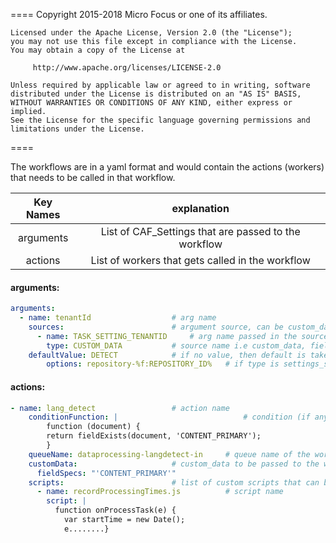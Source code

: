 ====
    Copyright 2015-2018 Micro Focus or one of its affiliates.

    Licensed under the Apache License, Version 2.0 (the "License");
    you may not use this file except in compliance with the License.
    You may obtain a copy of the License at

         http://www.apache.org/licenses/LICENSE-2.0

    Unless required by applicable law or agreed to in writing, software
    distributed under the License is distributed on an "AS IS" BASIS,
    WITHOUT WARRANTIES OR CONDITIONS OF ANY KIND, either express or implied.
    See the License for the specific language governing permissions and
    limitations under the License.
====



The workflows are in a yaml format and would contain the actions (workers) that needs to be called in that workflow.
 
 
|  Key Names  |    explanation     |  
|:------------------:|:-------------------:|
|     arguments |   List of CAF_Settings that are passed to the workflow|
|     actions |   List of workers that gets called in the workflow |




#### arguments:

```yaml
arguments:
  - name: tenantId  				# arg name
    sources:	     				# argument source, can be custom_data, field or settings_service
      - name: TASK_SETTING_TENANTID		# arg name passed in the source
        type: CUSTOM_DATA			# source name i.e custom_data, field or settings_service
    defaultValue: DETECT			# if no value, then default is taken
        options: repository-%f:REPOSITORY_ID%   # if type is settings_service then option is used for getting value from other source (i.e field (%f) or custom_data (%cd))
```

#### actions:	
```yaml
- name: lang_detect					# action name					
    conditionFunction: |                           	# condition (if any) for the worker to be actioned
        function (document) { 
        return fieldExists(document, 'CONTENT_PRIMARY'); 
        }
    queueName: dataprocessing-langdetect-in		# queue name of the worker
    customData:						# custom_data to be passed to the worker
      fieldSpecs: "'CONTENT_PRIMARY'"
    scripts:						# list of custom scripts that can be passed to the worker
      - name: recordProcessingTimes.js			# script name
        script: |
          function onProcessTask(e) {
            var startTime = new Date();
            e........}
```